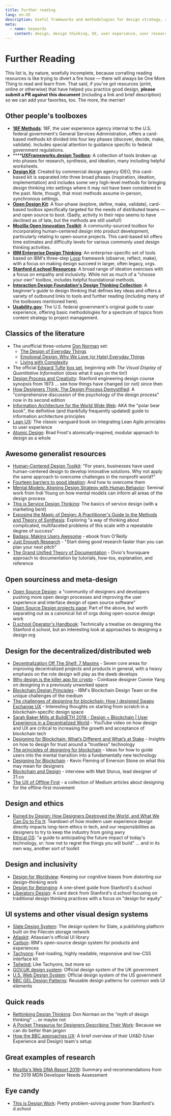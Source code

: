 ```yaml
---
title: Further reading
lang: en-US
description: Useful frameworks and methodologies for design strategy, research and testing
meta:
  - name: keywords
    content: design, design thinking, UX, user experience, user research, user testing
---
```


# Further Reading

This list is, by nature, woefully incomplete, because corralling reading resources is like trying to divert a fire hose — there will always be One More Thing to read and learn from. That said, if you've got resources (print, online or otherwise) that have helped you practice good design, **please submit a PR against this document** (including a link and brief description) so we can add your favorites, too. The more, the merrier!

## Other people's toolboxes

* [**18F Methods**](https://methods.18f.gov/): 18F, the user experience agency internal to the U.S. federal government's General Services Administration, offers a card-based methods kit divided into four key phases (discover, decide, make, validate). Includes special attention to guidance specific to federal government regulations.
* \*\*\*\*[**UXFrameworks.design Toolbox**](https://www.uxframeworks.design/frameworks/all-frameworks)**:** A collection of tools broken up into phases for research, synthesis, and ideation, many including helpful worksheets.
* [**Design Kit**](http://www.designkit.org/methods): Created by commercial design agency IDEO, this card-based kit is separated into three broad phases (inspiration, ideation, implementation) and includes some very high-level methods for bringing design thinking into settings where it may not have been considered in the past. Note, though, that most methods assume in-person, synchronous settings.
* [**Open Design Kit**](http://opendesignkit.org/): A four-phase (explore, define, make, validate), card-based toolbox specifically targeted for the needs of distributed teams — and open source to boot. (Sadly, activity in their repo seems to have declined as of late, but the methods are still useful!)
* [**Mozilla Open Innovation Toolkit**](https://toolkit.mozilla.org/): A community-sourced toolbox for incorporating human-centered design into product development, particularly relating to open-source projects. This card-based kit offers time estimates and difficulty levels for various commonly used design thinking activities.
* [**IBM Enterprise Design Thinking**](https://www.ibm.com/design/approach/design-thinking/): An enterprise-specific set of tools based on IBM's three-step [Loop](https://www.ibm.com/design/thinking/page/framework/loop) framework (observe, reflect, make), with a focus on making design succeed in larger, often legacy, orgs.
* [**Stanford d.school Resources**](https://dschool.stanford.edu/resources): A broad range of ideation exercises with a focus on empathy and inclusivity. While not as much of a "choose your own" toolbox, includes helpful foundational methods.
* [**Interaction Design Foundation's Design Thinking Collection**](https://www.interaction-design.org/literature/topics/design-thinking): A beginner's guide to design thinking that defines key ideas and offers a variety of outbound links to tools and further reading (including many of the toolboxes mentioned here).
* [**Usability.gov**](https://www.usability.gov/): The U.S. federal government's original guide to user experience, offering basic methodologies for a spectrum of topics from content strategy to project management.

## Classics of the literature

* The unofficial three-volume [Don Norman](https://en.wikipedia.org/wiki/Don_Norman) set:
  * [The Design of Everyday Things](https://www.amazon.com/Design-Everyday-Things-Revised-Expanded/dp/0465050654/ref=sr_1_2)
  * [Emotional Design: Why We Love (or Hate) Everyday Things](https://www.amazon.com/Emotional-Design-Love-Everyday-Things/dp/0465051367/ref=sr_1_3)
  * [Living with Complexity](https://www.amazon.com/Living-Complexity-Donald-Norman/dp/0262026848/ref=sr_1_8)
* The official [Edward Tufte](https://en.wikipedia.org/wiki/Edward_Tufte) [box set](https://www.edwardtufte.com/tufte/books_vdqi), beginning with _The Visual Display of Quantitative Information_ (does what it says on the tin!)
* [Design Process and Creativity](https://static1.squarespace.com/static/57c6b79629687fde090a0fdd/t/590133396a4963a462c680cd/1493250903831/Design+Process+and+Creativity+B+Roth+Small.pdf): Stanford engineering design course synopsis from 1973 ... see how things have changed (or not) since then
* [How Designers Think: The Design Process Demystified](https://www.elsevier.com/books/how-designers-think/9780750602686): A "comprehensive discussion of the psychology of the design process" now in its second edition
* [Information Architecture for the World Wide Web](https://www.amazon.com/Information-Architecture-World-Wide-Web/dp/0596527349): AKA the "polar bear book", the definitive (and thankfully frequently updated) guide to information architecture principles
* [Lean UX](https://www.jeffgothelf.com/lean-ux-book/): The classic vanguard book on integrating Lean Agile principles to user experience
* [Atomic Design](https://atomicdesign.bradfrost.com/table-of-contents/): Brad Frost's atomically-inspired, modular approach to design as a whole

## Awesome generalist resources

* [Human-Centered Design Toolkit](http://www.amazon.com/Human-Centered-Design-Toolkit-Open-Source-Developing/dp/0984645705/ref=sr_1_1): "For years, businesses have used human-centered design to develop innovative solutions. Why not apply the same approach to overcome challenges in the nonprofit world?"
* [Fourteen barriers to good ideation](https://www.interaction-design.org/literature/article/14-barriers-to-ideation-and-how-to-overcome-them): And how to overcome them
* [Mental Models: Aligning Design Strategy with Human Behavior](https://www.amazon.com/Mental-Models-Aligning-Strategy-Behavior/dp/1933820063): Seminal work from Indi Young on how mental models can inform all areas of the design process
* [This is Service Design Thinking](http://www.amazon.com/This-Service-Design-Thinking-Basics/dp/1118156307): The basics of service design (with a marketing bent)
* [Exposing the Magic of Design: A Practitioner's Guide to the Methods and Theory of Synthesis](https://www.amazon.com/Exposing-Magic-Design-Practitioners-Human-Technology/dp/0199744335): Exploring "a way of thinking about complicated, multifaceted problems of this scale with a repeatable degree of success"
* [Badass: Making Users Awesome](http://shop.oreilly.com/product/0636920036593.do) - ebook from O'Reilly
* [Just Enough Research](https://abookapart.com/products/just-enough-research) - "Start doing good research faster than you can plan your next pitch"
* [The Grand Unified Theory of Documentation](https://documentation.divio.com/) - Divio's foursquare approach to documentation by tutorials, how-tos, explanation, and reference

## Open sourciness and meta-design

* [Open Source Design](https://opensourcedesign.net/): a "community of designers and developers pushing more open design processes and improving the user experience and interface design of open source software"
* [Open Source Design projects page](https://opensourcedesign.net/projects/): Part of the above, but worth separating out as a canonical list of orgs doing open-source design work
* [D.school Operator's Handbook](https://dschool.stanford.edu/resources/george-kembels-dschool-operators-handbook): Technically a treatise on designing the Stanford d.school, but an interesting look at approaches to designing a design org

## Design for the decentralized/distributed web

* [Decentralization Off The Shelf: 7 Maxims](https://decentpatterns.xyz/files/DOTS_Report_7Maxims.pdf) - Seven core areas for improving decentralized projects and products in general, with a heavy emphasis on the role design will play as the dweb develops
* [Why design is the killer app for crypto](https://blog.coinbase.com/why-design-is-the-killer-app-for-crypto-dcb00d2b1fa6) - Coinbase designer Connie Yang on designing in a previously unworked space
* [Blockchain Design Principles](https://medium.com/design-ibm/blockchain-design-principles-599c5c067b6e) -  IBM's Blockchain Design Team on the unique challenges of the medium
* [The challenges of designing for blockchain: How I designed Swapy Exchange UX](https://medium.com/swapynetwork/the-challenges-of-designing-for-blockchain-how-i-designed-swapy-exchange-ux-537e33c27340) - Interesting thoughts on starting from scratch in a blockchain-specific design space
* [Sarah Baker Mills at BuildETH 2018 - Design + Blockchain \| User Experience in a Decentralized World](https://www.youtube.com/watch?v=tdUrCxZsdJE) - YouTube video on how design and UX are critical to increasing the growth and acceptance of blockchain tech
* [Designing for Blockchain: What’s Different and What’s at Stake](https://media.consensys.net/designing-for-blockchain-whats-different-and-what-s-at-stake-b867eeade1c9) -  Insights on how to design for trust around a "trustless" technology
* [The principles of designing for blockchain](https://www.invisionapp.com/inside-design/designing-for-blockchain/) - Ideas for how to guide users into the mental transition into a fundamentally new technology
* [Designing for Blockchain](https://medium.com/emerson-stone/designing-for-blockchain-f0e8c25997bd) - Kevin Fleming of Emerson Stone on what this may mean for designers
* [Blockchain and Design](https://hackernoon.com/blockchain-and-design-4ae7ae1694bc) - interview with Matt Storus, lead designer of 21.co
* [The UX of Offline First](https://medium.com/offline-camp/ux/home) - a collection of Medium articles about designing for the offline-first movement

## Design and ethics

* [Ruined by Design: How Designers Destroyed the World, and What We Can Do to Fix It](https://www.amazon.com/Ruined-Design-Designers-Destroyed-World/dp/1090532083): Teardown of how modern user experience design directly impacts long-term ethics in tech, and our responsibilities as designers to try to keep the industry from going awry
* [Ethical OS](https://ethicalos.org): "a guide to anticipating the future impact of today's technology, or: how not to regret the things you will build" ... and in its own way, another sort of toolkit

## Design and inclusivity

* [Design for Worldview](https://medium.com/stanford-d-school/design-for-worldview-a-new-way-to-teach-design-thinking-a3478559e408): Keeping our cognitive biases from distorting our design-thinking work
* [Design for Belonging](https://static1.squarespace.com/static/57c6b79629687fde090a0fdd/t/5cc7baefe79c7092be2eae94/1556593394623/Design+For+Belonging+Web.pdf): A one-sheet guide from Stanford's d.school
* [Liberatory Design](https://static1.squarespace.com/static/57c6b79629687fde090a0fdd/t/58c8319bb3db2b7f6a7a22f0/1489514961988/Liberatory+Design+Cards.pdf): A card deck from Stanford's d.school focusing on traditional design thinking practices with a focus on "design for equity"

## UI systems and other visual design systems

* [Slate Design System](https://slate.host/_/system): The design system for Slate, a publishing platform built on the Filecoin storage network
* [Atlaskit](https://atlaskit.atlassian.com/): Atlassian's official UI library
* [Carbon](https://www.carbondesignsystem.com/): IBM's open-source design system for products and experiences
* [Tachyons](http://tachyons.io/): Fast-loading, highly readable, responsive and low-CSS interface kit
* [Tailwind:](https://tailwindcss.com/) Like Tachyons, but more so
* [GOV.UK design system](https://design-system.service.gov.uk/): Official design system of the UK government
* [U.S. Web Design System](https://designsystem.digital.gov/): Official design system of the US government
* [BBC GEL Design Patterns](https://www.bbc.co.uk/gel/guidelines/category/design-patterns): Reusable design patterns for common web UI elements

## Quick reads

* [Rethinking Design Thinking](https://www.core77.com/posts/24579/rethinking-design-thinking-24579): Don Norman on the "myth of design thinking" ... or maybe not
* [A Pocket Thesaurus for Designers Describing Their Work](https://medium.com/google-design/designers-thesaurus-412340363f8c): Because we can do better than jargon
* [How the BBC approaches UX](https://www.bbc.co.uk/gel/articles/about-bbc-uxd): A brief overview of their UX&D (User Experience and Design) team's setup

## Great examples of research

* [Mozilla's Web DNA Report 2019](https://insights.developer.mozilla.org/): Summary and recommendations from the 2019 MDN Developer Needs Assessment

## Eye candy

* [This is Design Work](https://drive.google.com/open?id=1rG2kklqk7R5QZiseGlcurSDwFQyUO17D): Pretty problem-solving poster from Stanford's d.school